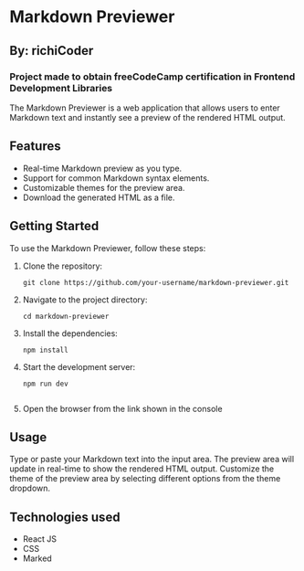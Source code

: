 # Markdown Previewer
## By: richiCoder
### Project made to obtain freeCodeCamp certification in Frontend Development Libraries

The Markdown Previewer is a web application that allows users to enter Markdown text and instantly see a preview of the rendered HTML output.

## Features

- Real-time Markdown preview as you type.
- Support for common Markdown syntax elements.
- Customizable themes for the preview area.
- Download the generated HTML as a file.

## Getting Started

To use the Markdown Previewer, follow these steps:

1. Clone the repository:

   ```
   git clone https://github.com/your-username/markdown-previewer.git

2. Navigate to the project directory:

    ```
    cd markdown-previewer

3. Install the dependencies:

    ```
    npm install

4. Start the development server:

    ```
    npm run dev


5. Open the browser from the link shown in the console

## Usage

Type or paste your Markdown text into the input area.
The preview area will update in real-time to show the rendered HTML output.
Customize the theme of the preview area by selecting different options from the theme dropdown.


## Technologies used

- React JS
- CSS
- Marked